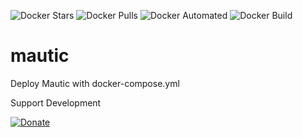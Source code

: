 ![Docker Stars](https://img.shields.io/docker/stars/trydirect/mautic.svg)
![Docker Pulls](https://img.shields.io/docker/pulls/trydirect/mautic.svg)
![Docker Automated](https://img.shields.io/docker/cloud/automated/trydirect/mautic.svg)
![Docker Build](https://img.shields.io/docker/cloud/build/trydirect/mautic.svg)

# mautic
Deploy Mautic with docker-compose.yml


Support Development

[![Donate](https://img.shields.io/badge/Donate-PayPal-green.svg)](https://www.paypal.com/cgi-bin/webscr?cmd=_s-xclick&hosted_button_id=2BH8ED2AUU2RL)
